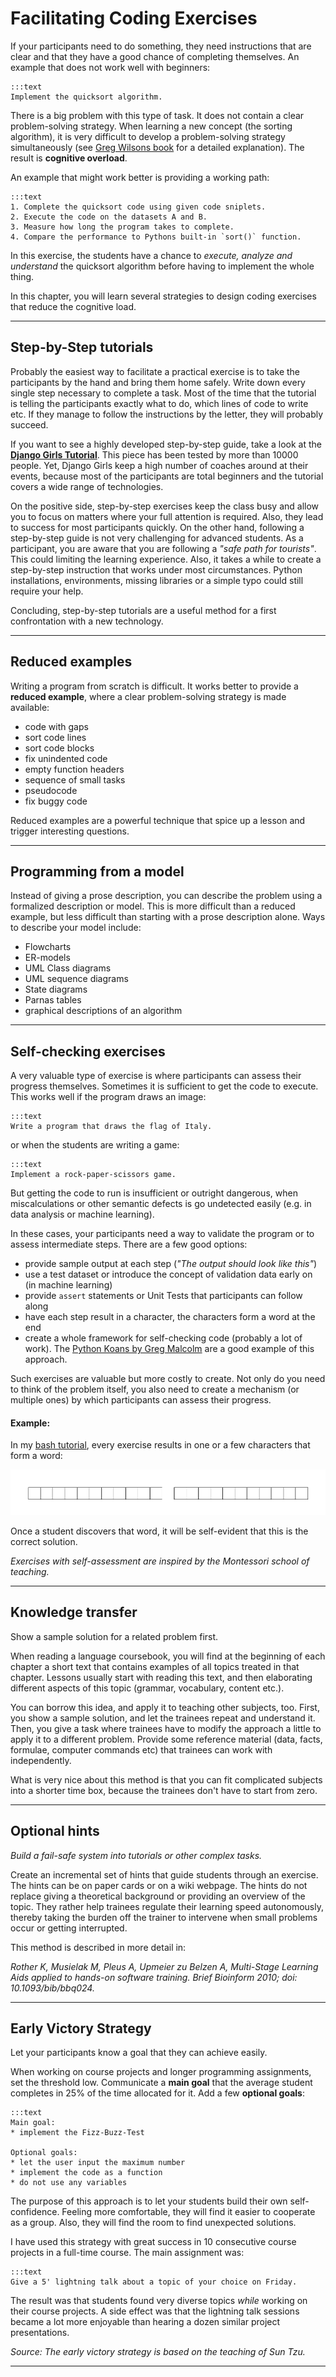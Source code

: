 
# Facilitating Coding Exercises

If your participants need to do something, they need instructions that are clear and that they have a good chance of completing themselves.
An example that does not work well with beginners:

    :::text
    Implement the quicksort algorithm.

There is a big problem with this type of task.
It does not contain a clear problem-solving strategy.
When learning a new concept (the sorting algorithm), it is very difficult to develop a problem-solving strategy simultaneously (see [Greg Wilsons book](http://teachtogether.tech/en/index.html#s:architecture-load) for a detailed explanation).
The result is **cognitive overload**.

An example that might work better is providing a working path:

    :::text
    1. Complete the quicksort code using given code sniplets.
    2. Execute the code on the datasets A and B.
    3. Measure how long the program takes to complete.
    4. Compare the performance to Pythons built-in `sort()` function.

In this exercise, the students have a chance to *execute, analyze and understand* the quicksort algorithm before having to implement the whole thing.

In this chapter, you will learn several strategies to design coding exercises that reduce the cognitive load.

----

## Step-by-Step tutorials

Probably the easiest way to facilitate a practical exercise is to take the participants by the hand and bring them home safely. Write down every single step necessary to complete a task. Most of the time that the tutorial is telling the participants exactly what to do, which lines of code to write etc. If they manage to follow the instructions by the letter, they will probably succeed.

If you want to see a highly developed step-by-step guide, take a look at the **[Django Girls Tutorial](https://tutorial.djangogirls.org/en/)**. This piece has been tested by more than 10000 people. Yet, Django Girls keep a high number of coaches around at their events, because most of the participants are total beginners and the tutorial covers a wide range of technologies.

On the positive side, step-by-step exercises keep the class busy and allow you to focus on matters where your full attention is required. Also, they lead to success for most participants quickly.
On the other hand, following a step-by-step guide is not very challenging for advanced students.
As a participant, you are aware that you are following a *"safe path for tourists"*. This could limiting the learning experience. Also, it takes a while to create a step-by-step instruction that works under most circumstances. Python installations, environments, missing libraries or a simple typo could still require your help.

Concluding, step-by-step tutorials are a useful method for a first confrontation with a new technology.

----

## Reduced examples

Writing a program from scratch is difficult. It works better to provide a **reduced example**, where a clear problem-solving strategy is made available:

* code with gaps		
* sort code lines		
* sort code blocks
* fix unindented code
* empty function headers
* sequence of small tasks
* pseudocode
* fix buggy code

Reduced examples are a powerful technique that spice up a lesson and trigger interesting questions.

----

## Programming from a model

Instead of giving a prose description, you can describe the problem using a formalized description or model. This is more difficult than a reduced example, but less difficult than starting with a prose description alone. Ways to describe your model include:

* Flowcharts
* ER-models
* UML Class diagrams
* UML sequence diagrams
* State diagrams
* Parnas tables
* graphical descriptions of an algorithm

----

## Self-checking exercises

A very valuable type of exercise is where participants can assess their progress themselves.
Sometimes it is sufficient to get the code to execute.
This works well if the program draws an image:

    :::text
    Write a program that draws the flag of Italy.

or when the students are writing a game:

    :::text
    Implement a rock-paper-scissors game.

But getting the code to run is insufficient or outright dangerous, when miscalculations or other semantic defects is go undetected easily (e.g. in data analysis or machine learning).

In these cases, your participants need a way to validate the program or to assess intermediate steps.
There are a few good options:

* provide sample output at each step (*"The output should look like this"*)
* use a test dataset or introduce the concept of validation data early on (in machine learning)
* provide `assert` statements or Unit Tests that participants can follow along
* have each step result in a character, the characters form a word at the end
* create a whole framework for self-checking code (probably a lot of work). The [Python Koans by Greg Malcolm](https://github.com/gregmalcolm/python_koans) are a good example of this approach.

Such exercises are valuable but more costly to create. Not only do you need to think of the problem itself, you also need to create a mechanism (or multiple ones) by which participants can assess their progress.

#### Example:

In my [bash tutorial](https://github.com/krother/bash_tutorial), every exercise results in one or a few characters that form a word:

![](../images/bash_solution.png)

Once a student discovers that word, it will be self-evident that this is the correct solution.

*Exercises with self-assessment are inspired by the Montessori school of teaching.*

----

## Knowledge transfer

Show a sample solution for a related problem first.

When reading a language coursebook, you will find at the beginning of
each chapter a short text that contains examples of all topics treated
in that chapter. Lessons usually start with reading this text, and then
elaborating different aspects of this topic (grammar, vocabulary,
content etc.).

You can borrow this idea, and apply it to teaching other subjects, too.
First, you show a sample solution, and let the trainees repeat and
understand it. Then, you give a task where trainees have to modify the
approach a little to apply it to a different problem. Provide some
reference material (data, facts, formulae, computer commands etc) that
trainees can work with independently.

What is very nice about this method is that you can fit complicated
subjects into a shorter time box, because the trainees don't have to
start from zero.

----

## Optional hints

*Build a fail-safe system into tutorials or other complex tasks.*

Create an incremental set of hints that guide students through an
exercise. The hints can be on paper cards or on a wiki webpage. The
hints do not replace giving a theoretical background or providing an
overview of the topic. They rather help trainees regulate their learning
speed autonomously, thereby taking the burden off the trainer to
intervene when small problems occur or getting interrupted.

This method is described in more detail in:

*Rother K, Musielak M, Pleus A, Upmeier zu Belzen A, Multi-Stage Learning
Aids applied to hands-on software training. Brief Bioinform 2010; doi:
10.1093/bib/bbq024.*

----

## Early Victory Strategy

Let your participants know a goal that they can achieve easily.

When working on course projects and longer programming assignments, set the threshold low.
Communicate a **main goal** that the average student completes in 25% of the time allocated for it.
Add a few **optional goals**:

    :::text
    Main goal:
    * implement the Fizz-Buzz-Test

    Optional goals:
    * let the user input the maximum number
    * implement the code as a function
    * do not use any variables

The purpose of this approach is to let your students build their own self-confidence.
Feeling more comfortable, they will find it easier to cooperate as a group.
Also, they will find the room to find unexpected solutions.

I have used this strategy with great success in 10 consecutive course projects in a full-time course.
The main assignment was:

    :::text
    Give a 5' lightning talk about a topic of your choice on Friday.

The result was that students found very diverse topics *while* working on their course projects.
A side effect was that the lightning talk sessions became a lot more enjoyable than hearing a dozen similar project presentations.


*Source: The early victory strategy is based on the teaching of Sun Tzu.*

----

